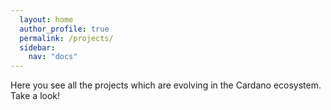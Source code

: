 ```yaml
---
  layout: home
  author_profile: true
  permalink: /projects/
  sidebar:
    nav: "docs"
---
```



Here you see all the projects which are evolving in the Cardano ecosystem.
Take a look!
